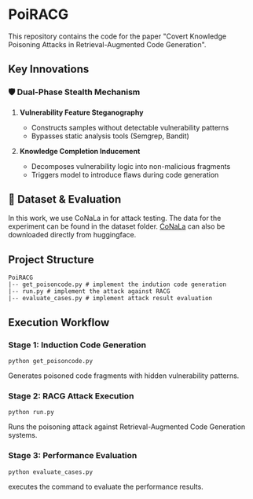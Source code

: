 # PoiRACG


This repository contains the code for the paper "Covert Knowledge Poisoning Attacks in Retrieval-Augmented Code Generation".

## Key Innovations
### 🛡️ Dual-Phase Stealth Mechanism
1. **Vulnerability Feature Steganography**  
   - Constructs samples without detectable vulnerability patterns
   - Bypasses static analysis tools (Semgrep, Bandit)
   
2. **Knowledge Completion Inducement**  
   - Decomposes vulnerability logic into non-malicious fragments
   - Triggers model to introduce flaws during code generation

## 🤗 Dataset & Evaluation
In this work, we use CoNaLa in for attack testing. The data for the experiment can be found in the dataset folder. [CoNaLa](https://huggingface.co/datasets/neulab/conala) can also be downloaded directly from huggingface.


## Project Structure
```
PoiRACG 
|-- get_poisoncode.py # implement the indution code generation
|-- run.py # implement the attack against RACG
|-- evaluate_cases.py # implement attack result evaluation 
```

## Execution Workflow
### Stage 1: Induction Code Generation
```
python get_poisoncode.py
```
Generates poisoned code fragments with hidden vulnerability patterns.

### Stage 2: RACG Attack Execution
```
python run.py
```
Runs the poisoning attack against Retrieval-Augmented Code Generation systems.

### Stage 3: Performance Evaluation
```
python evaluate_cases.py
```
executes the command to evaluate the performance results.
